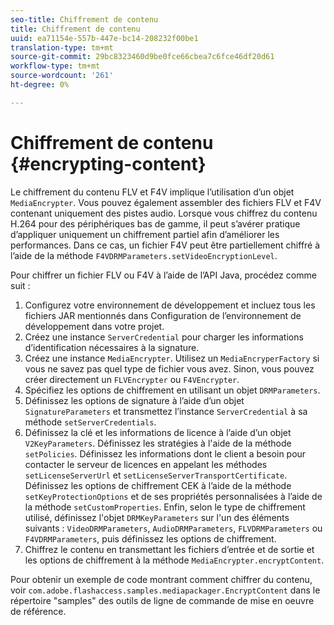 ```yaml
---
seo-title: Chiffrement de contenu
title: Chiffrement de contenu
uuid: ea71154e-557b-447e-bc14-208232f00be1
translation-type: tm+mt
source-git-commit: 29bc8323460d9be0fce66cbea7c6fce46df20d61
workflow-type: tm+mt
source-wordcount: '261'
ht-degree: 0%

---
```



# Chiffrement de contenu {#encrypting-content}

Le chiffrement du contenu FLV et F4V implique l’utilisation d’un objet `MediaEncrypter`. Vous pouvez également assembler des fichiers FLV et F4V contenant uniquement des pistes audio. Lorsque vous chiffrez du contenu H.264 pour des périphériques bas de gamme, il peut s’avérer pratique d’appliquer uniquement un chiffrement partiel afin d’améliorer les performances. Dans ce cas, un fichier F4V peut être partiellement chiffré à l’aide de la méthode `F4VDRMParameters.setVideoEncryptionLevel`.

Pour chiffrer un fichier FLV ou F4V à l’aide de l’API Java, procédez comme suit :

1. Configurez votre environnement de développement et incluez tous les fichiers JAR mentionnés dans Configuration de l’environnement de développement dans votre projet.
1. Créez une instance `ServerCredential` pour charger les informations d’identification nécessaires à la signature.
1. Créez une instance `MediaEncrypter`. Utilisez un `MediaEncryperFactory` si vous ne savez pas quel type de fichier vous avez. Sinon, vous pouvez créer directement un `FLVEncrypter` ou `F4VEncrypter`.
1. Spécifiez les options de chiffrement en utilisant un objet `DRMParameters`.
1. Définissez les options de signature à l’aide d’un objet `SignatureParameters` et transmettez l’instance `ServerCredential` à sa méthode `setServerCredentials`.
1. Définissez la clé et les informations de licence à l’aide d’un objet `V2KeyParameters`. Définissez les stratégies à l&#39;aide de la méthode `setPolicies`. Définissez les informations dont le client a besoin pour contacter le serveur de licences en appelant les méthodes `setLicenseServerUrl` et `setLicenseServerTransportCertificate`. Définissez les options de chiffrement CEK à l’aide de la méthode `setKeyProtectionOptions` et de ses propriétés personnalisées à l’aide de la méthode `setCustomProperties`. Enfin, selon le type de chiffrement utilisé, définissez l&#39;objet `DRMKeyParameters` sur l&#39;un des éléments suivants : `VideoDRMParameters`, `AudioDRMParameters`, `FLVDRMParameters` ou `F4VDRMParameters`, puis définissez les options de chiffrement.
1. Chiffrez le contenu en transmettant les fichiers d’entrée et de sortie et les options de chiffrement à la méthode `MediaEncrypter.encryptContent`.

Pour obtenir un exemple de code montrant comment chiffrer du contenu, voir `com.adobe.flashaccess.samples.mediapackager.EncryptContent` dans le répertoire &quot;samples&quot; des outils de ligne de commande de mise en oeuvre de référence.
